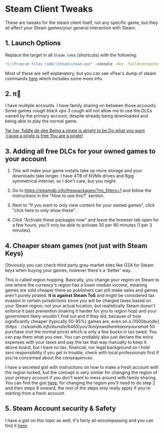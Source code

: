 # Steam Client Tweaks

These are tweaks for the steam client itself, not any specific game, but they all affect your Steam games/your general interaction with Steam.

## 1. Launch Options

Replace the target in all `Steam.lnk`s (shortcuts) with the following:

```cmd
"C:\Program Files (x86)\Steam\steam.exe" -console -dev -fulldesktopres -offlinemode --showallbetas -silent +open steam://open/minigameslist
```

Most of these are self explanatory, but you can see xPaw's dump of steam commands [here](https://gist.github.com/xPaw/fe7d275d31da14d70481) which includes some more info.

## 2. π🐀

I have multiple accounts. I have family sharing on between those accounts. Some games *cough black ops 3 cough* will not allow me to use the DLCs owned by the primary account, despite already being downloaded and being able to play the normal game.

[Yar har, fiddle de dee
Being a pirate is alright to be
Do what you want 'cause a pirate is free
You are a pirate!](https://github.com/pointfeev/CreamInstaller)

## 3. Adding all free DLCs for your owned games to your account

1. This will make your game installs take up more storage and your downloads take longer. I have 4TB of NVMe drives and 8gig symmetrical internet, so I don't care, but you might.

2. Go to https://steamdb.info/freepackages/?no_filters=1 and follow the instructions in the "How to use this?" section.

4. Next to "If you want to only view content for your owned games", click "click here to only show these".

5. Click "Activate these packages now" and leave the browser tab open for a few hours, you'll only be able to activate 30 per 90 minutes (1 per 3 minutes).

## 4. Cheaper steam games **(not just with Steam Keys)**

Obviously you can check third party grey-market sites like G2A for Steam keys when buying your games, however there's a 'better' way.

This is called region hopping. Basically, you change your region on Steam to one where the currency's region has a lower median income, meaning games are sold cheaper there so publishers can still make sales and games aren't purely pirated. **It is against Steam ToS** and might be considered tax evasion in certain jurisdictions since you will be charged taxes based on your Steam region, not your actual location, but realistically Steam doesn't enforce it past prevention (making it harder for you to region hop) and your government likely wouldn't find out and if they did, because of how significantly cheaper (typically 50-95%) games are, even on a [$1000 bundle](https://steamdb.info/bundle/6465) you'll only owe them tax on your small ~$50 purchase (not the normal price) which is only a few bucks in tax owed. You can pay them what you owe. You can probably also just declare the extra expenses with your taxes and pay the tax that way manually to keep it above board, but I have no tax, financial, nor legal background so I hold zero responsibility if you get in trouble, check with local professionals first if you're concerned about the consequences.

I have a secreted gist with instructions on how to make a fresh account with the region locked, but the concept is very similar for changing the region of your primary account if you don't want to mess around with family sharing. You can find the gist [here](https://gist.github.com/bigfinfrank/363d5730f52f5f7483c1774ffdeb5742), for changing the region you'll need to do step 2 and then steps 8 onward, the rest of the steps only really apply if you're starting from a fresh account.

## 5. Steam Account security & Safety

I have a gist on this topic as well, it's fairly all-encompassing and you can find it [here](https://gist.github.com/bigfinfrank/a044627149d24b774dfc5bd92b4a4cf8).
